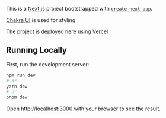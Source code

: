 This is a [Next.js](https://nextjs.org/) project bootstrapped with [`create-next-app`](https://github.com/vercel/next.js/tree/canary/packages/create-next-app).

[Chakra UI](https://chakra-ui.com/) is used for styling

The project is deployed [here](https://seat-booking-app-rho.vercel.app/) using [Vercel](https://vercel.com/dashboard)


## Running Locally

First, run the development server:

```bash
npm run dev
# or
yarn dev
# or
pnpm dev
```

Open [http://localhost:3000](http://localhost:3000) with your browser to see the result.
